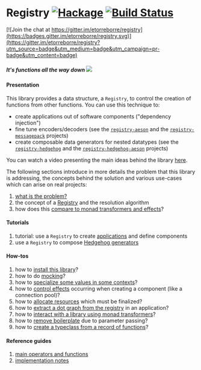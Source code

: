 # Registry [![Hackage](https://img.shields.io/hackage/v/registry.svg)](https://hackage.haskell.org/package/registry) [![Build Status](https://github.com/etorreborre/registry/workflows/CI/badge.svg)](https://github.com/etorreborre/registry/actions)


[![Join the chat at https://gitter.im/etorreborre/registry](https://badges.gitter.im/etorreborre/registry.svg)](https://gitter.im/etorreborre/registry?utm_source=badge&utm_medium=badge&utm_campaign=pr-badge&utm_content=badge)

##### *It's functions all the way down* <img src="doc/images/unboxed-bottomup.jpg" border="0"/>

#### Presentation

This library provides a data structure, a `Registry`, to control the creation of functions from other functions. You can use this technique to:

 - create applications out of software components ("dependency injection")
 - fine tune encoders/decoders (see the [`registry-aeson`](http://github.com/etorreborre/registry-aeson) and the [`registry-messagepack`](http://github.com/etorreborre/registry-messagepack) projects)
 - create composable data generators for nested datatypes (see the [`registry-hedgehog`](http://github.com/etorreborre/registry-hedgehog) and the [`registry-hedgehog-aeson`](http://github.com/etorreborre/registry-hedgehog-aeson) projects)

You can watch a video presenting the main ideas behind the library [here](https://skillsmatter.com/skillscasts/12299-wire-once-rewire-twice).

The following sections introduce in more details the problem that this library is addressing, the concepts behind the solution and various use-cases which can arise on real projects:

 1. [what is the problem?](doc/motivation.md)
 1. the concept of a [Registry](doc/registry.md) and the resolution algorithm
 1. how does this [compare to monad transformers and effects](https://github.com/etorreborre/effects)?

#### Tutorials

 1. tutorial: use a `Registry` to create [applications](doc/tutorial.md) and define components
 1. use a `Registry` to compose [Hedgehog generators](https://github.com/etorreborre/registry-hedgehog/doc/generators.md)

#### How-tos

 1. how to [install this library](doc/install.md)?
 1. how to do [mocking](doc/applications.md#integration)?
 1. how to [specialize some values in some contexts](doc/applications.md#context-dependent-configurations)?
 1. how to [control effects](doc/applications.md#memoization) occurring when creating a component (like a connection pool)?
 1. how to [allocate resources](doc/applications.md#resources) which must be finalized?
 1. how to [extract a dot graph from the registry](doc/dot.md) in an application?
 1. how to [interact with a library using monad transformers](https://github.com/etorreborre/registry/blob/master/test/Test/Data/Registry/MonadRandomSpec.hs)?
 1. how to [remove boilerplate](doc/boilerplate.md) due to parameter passing?
 1. how to [create a typeclass from a record of functions](doc/typeclass.md)?

#### Reference guides

 1. [main operators and functions](doc/reference.md)
 1. [implementation notes](doc/implementation.md)
